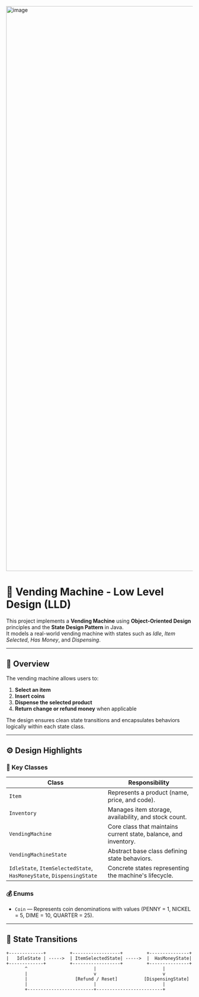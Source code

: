 <img width="1629" height="1526" alt="image" src="https://github.com/user-attachments/assets/a925d0db-64a1-40c9-9498-a5ccf59e146b" />

# 🏪 Vending Machine - Low Level Design (LLD)

This project implements a **Vending Machine** using **Object-Oriented Design** principles and the **State Design Pattern** in Java.  
It models a real-world vending machine with states such as *Idle*, *Item Selected*, *Has Money*, and *Dispensing*.

---

## 🧩 Overview

The vending machine allows users to:
1. **Select an item**
2. **Insert coins**
3. **Dispense the selected product**
4. **Return change or refund money** when applicable

The design ensures clean state transitions and encapsulates behaviors logically within each state class.

---

## ⚙️ Design Highlights

### 🧱 Key Classes

| Class | Responsibility |
|--------|----------------|
| `Item` | Represents a product (name, price, and code). |
| `Inventory` | Manages item storage, availability, and stock count. |
| `VendingMachine` | Core class that maintains current state, balance, and inventory. |
| `VendingMachineState` | Abstract base class defining state behaviors. |
| `IdleState`, `ItemSelectedState`, `HasMoneyState`, `DispensingState` | Concrete states representing the machine's lifecycle. |

### 💰 Enums

- `Coin` — Represents coin denominations with values (PENNY = 1, NICKEL = 5, DIME = 10, QUARTER = 25).

---

## 🧠 State Transitions

```text
+-------------+         +------------------+         +---------------+
|   IdleState | ----->  | ItemSelectedState| ----->  |  HasMoneyState|
+-------------+         +------------------+         +---------------+
       ^                         |                         |
       |                         v                         v
       |                  [Refund / Reset]          [DispensingState]
       |                         |                         |
       +-------------------------+-------------------------+
